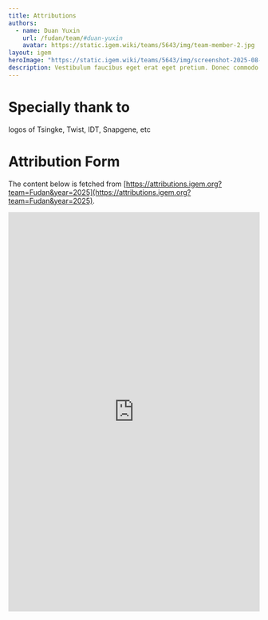 ```yaml
---
title: Attributions
authors:
  - name: Duan Yuxin
    url: /fudan/team/#duan-yuxin
    avatar: https://static.igem.wiki/teams/5643/img/team-member-2.jpg
layout: igem
heroImage: "https://static.igem.wiki/teams/5643/img/screenshot-2025-08-06-at-21-23-43.webp"
description: Vestibulum faucibus eget erat eget pretium. Donec commodo convallis ligula, eget suscipit orci.
---
```


# Specially thank to

logos of Tsingke, Twist, IDT, Snapgene, etc

# Attribution Form
The content below is fetched from [https://attributions.igem.org?team=Fudan&year=2025](https://attributions.igem.org?team=Fudan&year=2025).

<iframe style="border:0;width:100%;height:800px !important;"
        width="100%" height="800px"
        src="https://teams.igem.org/wiki/5643/attributions"></iframe>
